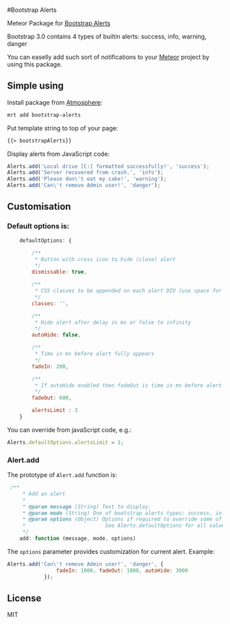 #Bootstrap Alerts

Meteor Package for [Bootstrap Alerts](http://getbootstrap.com/components/#alerts)

Bootstrap 3.0 contains 4 types of builtin alerts: success, info, warning, danger

You can easelly add such sort of notifications to your [Meteor](https://meteor.com) project by using this package.

## Simple using

Install package from [Atmosphere](https://atmosphere.meteor.com/wtf/app):

```sh
mrt add bootstrap-alerts
```

Put template string to top of your page: 

```html
{{> bootstrapAlerts}}
```
Display alerts from JavaScript code:

```javascript
Alerts.add('Local drive [C:] formatted successfully!', 'success');
Alerts.add('Server recovered from crash.', 'info');
Alerts.add('Please don\'t eat my cake!', 'warning');
Alerts.add('Can\'t remove Admin user!', 'danger');
```

## Customisation

### Default options is:

```javascript
    defaultOptions: {

        /**
         * Button with cross icon to hide (close) alert
         */
        dismissable: true,

        /**
         * CSS classes to be appended on each alert DIV (use space for separator)
         */
        classes: '',

        /**
         * Hide alert after delay in ms or false to infinity
         */
        autoHide: false,

        /**
         * Time in ms before alert fully appears
         */
        fadeIn: 200,

        /**
         * If autoHide enabled then fadeOut is time in ms before alert disappears
         */
        fadeOut: 600,

        alertsLimit : 3
    }
```
You can override from javaScript code, e.g.:

```javascript
Alerts.defaultOptions.alertsLimit = 1;
```

### Alert.add

The prototype of ```Alert.add``` function is:

```javascript
 /**
     * Add an alert
     *
     * @param message (String) Text to display.
     * @param mode (String) One of bootstrap alerts types: success, info, warning, danger
     * @param options (Object) Options if required to override some of default ones.
     *                          See Alerts.defaultOptions for all values.
     */
    add: function (message, mode, options)
```


The ```options``` parameter provides customization for current alert. Example:

```javascript
Alerts.add('Can\'t remove Admin user!', 'danger', {
                fadeIn: 1000, fadeOut: 1000, autoHide: 3000
            });
```


## License

MIT
